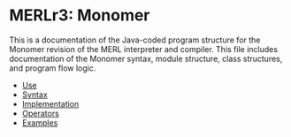 

# MERLr3: Monomer

This is a documentation of the Java-coded program structure for the Monomer revision of the MERL interpreter and compiler.  This file includes documentation of the Monomer syntax, module structure, class structures, and program flow logic.

 - [Use](Use.md) 
 - [Syntax](Syntax.md) 
 - [Implementation](Implementation.md)
 - [Operators](Operators.md)
 - [Examples](Examples.md)

<!--stackedit_data:
eyJoaXN0b3J5IjpbLTkwNTMyMDA1MSwxNzc1OTUyMzQ3LC0xNj
I2NzUyMzgwLDE3NzM4OTEzOTMsNDE5NzEzMzEsNzg5MzAyMTk3
LDIwNTU3NjYyNzAsMTU4NjYzNzM0MywtODM2MDY1OTE5XX0=
-->